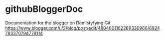 # githubBloggerDoc
Documentation for the blogger on Demistyfying Git
https://www.blogger.com/u/2/blog/post/edit/4804601162289330966/6924783370794778114
